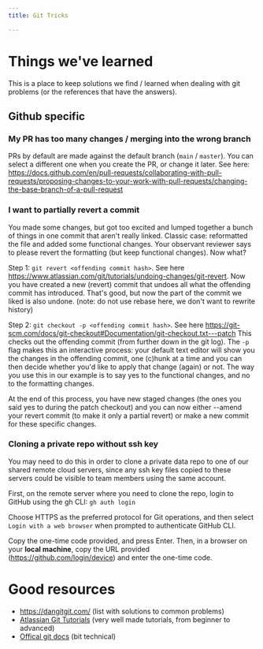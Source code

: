 ```yaml
---
title: Git Tricks

---
```


# Things we've learned
This is a place to keep solutions we find / learned when dealing with git problems (or the references that have the answers).

## Github specific

### My PR has too many changes / merging into the wrong branch
PRs by default are made against the default branch (`main` / `master`). You can select a different one when you create the PR, or change it later. See here: https://docs.github.com/en/pull-requests/collaborating-with-pull-requests/proposing-changes-to-your-work-with-pull-requests/changing-the-base-branch-of-a-pull-request

### I want to partially revert a commit
You made some changes, but got too excited and lumped together a bunch of things in one commit that aren't really linked. Classic case: reformatted the file and added some functional changes. Your observant reviewer says to please revert the formatting (but keep functional changes). Now what?

Step 1: `git revert <offending commit hash>`. See here https://www.atlassian.com/git/tutorials/undoing-changes/git-revert. Now you have created a new (revert) commit that undoes all what the offending commit has introduced. That's good, but now the part of the commit we liked is also undone. (note: do not use rebase here, we don't want to rewrite history)

Step 2: `git checkout -p <offending commit hash>`. See here https://git-scm.com/docs/git-checkout#Documentation/git-checkout.txt---patch This checks out the offending commit (from further down in the git log). The `-p` flag makes this an interactive process: your default text editor will show you the changes in the offending commit, one (c)hunk at a time and you can then decide whether you'd like to apply that change (again) or not. The way you use this in our example is to say yes to the functional changes, and no to the formatting changes.

At the end of this process, you have new staged changes (the ones you said yes to during the patch checkout) and you can now either --amend your revert commit (to make it only a partial revert) or make a new commit for these specific changes.

### Cloning a private repo without ssh key
You may need to do this in order to clone a private data repo to one of our shared remote cloud servers, since any ssh key files copied to these servers could be visible to team members using the same account.

First, on the remote server where you need to clone the repo, login to GitHub using the gh CLI:
`gh auth login`

Choose HTTPS as the preferred protocol for Git operations, and then select `Login with a web browser` when prompted to authenticate GitHub CLI.

Copy the one-time code provided, and press Enter. Then, in a browser on your **local machine**, copy the URL provided (https://github.com/login/device) and enter the one-time code.


# Good resources
- https://dangitgit.com/ (list with solutions to common problems)
- [Atlassian Git Tutorials](https://www.atlassian.com/git/tutorials) (very well made tutorials, from beginner to advanced)
- [Offical git docs](https://git-scm.com/docs) (bit technical)